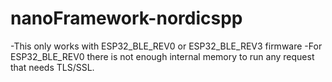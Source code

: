 # nanoFramework-nordicspp
-This only works with ESP32_BLE_REV0 or ESP32_BLE_REV3 firmware
-For ESP32_BLE_REV0 there is not enough internal memory to run any request that needs TLS/SSL.

